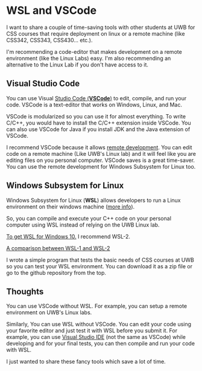# WSL and VSCode

I want to share a couple of time-saving tools with other students at UWB for CSS courses that require deployment on linux or a remote machine (like CSS342, CSS343, CSS430... etc.).



I'm recommending a code-editor that makes development on a remote environment (like the Linux Labs) easy. I'm also recommending an alternative to the Linux Lab if you don't have access to it.



## Visual Studio Code

You can use Visual [Studio Code (**VSCode**)](https://code.visualstudio.com/) to edit, compile, and run your code. VSCode is a text-editor that works on Windows, Linux, and Mac.



VSCode is modularized so you can use it for almost everything. To write C/C++, you would have to install the C/C++ extension inside VSCode. You can also use VSCode for Java if you install JDK and the Java extension of VSCode.



I recommend VSCode because it allows [remote development](https://code.visualstudio.com/docs/remote/ssh). You can edit code on a remote machine (Like UWB's Linux lab) and it will feel like you are editing files on you personal computer. VSCode saves is a great time-saver. You can use the remote development for Windows Subsystem for Linux too.



## Windows Subsystem for Linux

Windows Subsystem for Linux (**WSL**) allows developers to run a Linux environment on their windows machine ([more info](https://docs.microsoft.com/en-us/windows/wsl/about)). 



So, you can compile and execute your C++ code on your personal computer using WSL instead of relying on the UWB Linux lab. 



[To get WSL for Windows 10.](https://docs.microsoft.com/en-us/windows/wsl/install-win10) I recommend WSL-2.

[A comparison between WSL-1 and WSL-2](https://docs.microsoft.com/en-us/windows/wsl/compare-versions)



I wrote a simple program that tests the basic needs of CSS courses at UWB so you can test your WSL environment. You can download it as a zip file or go to the github repository from the top.



## Thoughts

You can use VSCode without WSL. For example, you can setup a remote environment on UWB's Linux labs.



Similarly, You can use WSL without VSCode. You can edit your code using your favorite editor and just test it with WSL before you submit it. For example, you can use [Visual Studio IDE](https://visualstudio.microsoft.com/) (not the same as VSCode) while developing and for your final tests, you can then compile and run your code with WSL.



I just wanted to share these fancy tools which save a lot of time.







